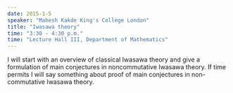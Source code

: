 ```yaml
---
date: 2015-1-5
speaker: "Mahesh Kakde King's College London"
title: "Iwasawa theory"
time: "3:30 - 4:30 p.m." 
time: "Lecture Hall III, Department of Mathematics"
---
```

I will start with an overview of classical Iwasawa theory and give a formulation of main conjectures in noncommutative Iwasawa theory. If time permits I will say something about proof of main conjectures in non-commutative Iwasawa theory.
